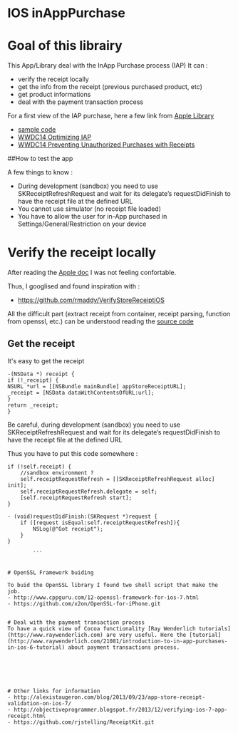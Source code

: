 IOS inAppPurchase
==============

# Goal of this librairy
This App/Library deal with the InApp Purchase process (IAP)
It can :
- verify the receipt locally
- get the info from the receipt (previous purchased product, etc)
- get product informations
- deal with the payment transaction process

For a first view of the IAP purchase, here a few link from [Apple Library](https://developer.apple.com/library/ios/navigation/index.html#section=Frameworks&topic=StoreKit)

- [sample code](https://developer.apple.com/library/ios/samplecode/sc1991/Introduction/Intro.html#//apple_ref/doc/uid/DTS40014726)
- [WWDC14 Optimizing IAP](https://developer.apple.com/videos/wwdc/2014/?id=303)
- [WWDC14 Preventing Unauthorized Purchases with Receipts](https://developer.apple.com/videos/wwdc/2014/?id=305)

##How to test the app

A few things to know :

- During development (sandbox) you need to use SKReceiptRefreshRequest and wait for its delegate’s requestDidFinish to have the receipt file at the defined URL
- You cannot use simulator (no receipt file loaded)
- You have to allow the user for in-App purchased in Settings/General/Restriction on your device


# Verify the receipt locally
After reading the [Apple doc](https://developer.apple.com/library/ios/releasenotes/General/ValidateAppStoreReceipt/Chapters/ValidateLocally.html#//apple_ref/doc/uid/TP40010573-CH1-SW2) I was not feeling confortable.

Thus, I googlised and found inspiration with :

- https://github.com/rmaddy/VerifyStoreReceiptiOS

All the difficult part (extract receipt from container, receipt parsing, function from openssl, etc.) can be understood reading the [source code](https://github.com/rmaddy/VerifyStoreReceiptiOS/blob/master/VerifyStoreReceipt.m)



## Get the receipt
It's easy to get the receipt

```
-(NSData *) receipt {
if (!_receipt) {
NSURL *url = [[NSBundle mainBundle] appStoreReceiptURL];
_receipt = [NSData dataWithContentsOfURL:url];
}
return _receipt;
}
```
Be careful, during development (sandbox) you need to use SKReceiptRefreshRequest and wait for its delegate’s requestDidFinish to have the receipt file at the defined URL

Thus you have to put this code somewhere :
```
if (!self.receipt) {
    //sandbox environment ?
    self.receiptRequestRefresh = [[SKReceiptRefreshRequest alloc] init];
    self.receiptRequestRefresh.delegate = self;
    [self.receiptRequestRefresh start];
}

- (void)requestDidFinish:(SKRequest *)request {
    if ([request isEqual:self.receiptRequestRefresh]){
        NSLog(@"Got receipt");
    }
}

        ```


# OpenSSL Framework buiding

To buid the OpenSSL library I found two shell script that make the job.
- http://www.cppguru.com/12-openssl-framework-for-ios-7.html
- https://github.com/x2on/OpenSSL-for-iPhone.git


# Deal with the payment transaction process
To have a quick view of Cocoa functionality [Ray Wenderlich tutorials](http://www.raywenderlich.com) are very useful. Here the [tutorial](http://www.raywenderlich.com/21081/introduction-to-in-app-purchases-in-ios-6-tutorial) about payment transactions process.






# Other links for information
- http://alexistaugeron.com/blog/2013/09/23/app-store-receipt-validation-on-ios-7/
- http://objectiveprogrammer.blogspot.fr/2013/12/verifying-ios-7-app-receipt.html
- https://github.com/rjstelling/ReceiptKit.git
